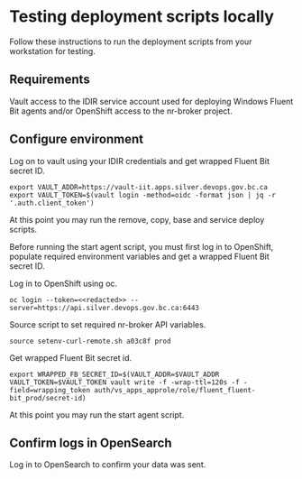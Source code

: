 # Testing deployment scripts locally

Follow these instructions to run the deployment scripts from your workstation for testing.

## Requirements

Vault access to the IDIR service account used for deploying Windows Fluent Bit agents and/or OpenShift access to the nr-broker project. 

## Configure environment

Log on to vault using your IDIR credentials and get wrapped Fluent Bit secret ID.

```
export VAULT_ADDR=https://vault-iit.apps.silver.devops.gov.bc.ca
export VAULT_TOKEN=$(vault login -method=oidc -format json | jq -r '.auth.client_token')
```

At this point you may run the remove, copy, base and service deploy scripts.

Before running the start agent script, you must first log in to OpenShift, populate required environment variables and get a wrapped Fluent Bit secret ID. 

Log in to OpenShift using oc.

```
oc login --token=<<redacted>> --server=https://api.silver.devops.gov.bc.ca:6443
```

Source script to set required nr-broker API variables.

```
source setenv-curl-remote.sh a03c8f prod
```

Get wrapped Fluent Bit secret id.
```
export WRAPPED_FB_SECRET_ID=$(VAULT_ADDR=$VAULT_ADDR VAULT_TOKEN=$VAULT_TOKEN vault write -f -wrap-ttl=120s -f -field=wrapping_token auth/vs_apps_approle/role/fluent_fluent-bit_prod/secret-id)
```

At this point you may run the start agent script.

## Confirm logs in OpenSearch

Log in to OpenSearch to confirm your data was sent.

